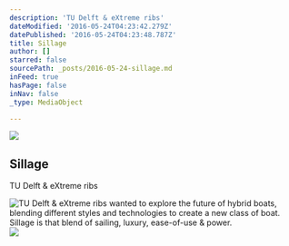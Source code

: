 ```yaml
---
description: 'TU Delft & eXtreme ribs'
dateModified: '2016-05-24T04:23:42.279Z'
datePublished: '2016-05-24T04:23:48.787Z'
title: Sillage
author: []
starred: false
sourcePath: _posts/2016-05-24-sillage.md
inFeed: true
hasPage: false
inNav: false
_type: MediaObject

---
```

<article style=""><img src="https://s3-us-west-2.amazonaws.com/the-grid-img/p/1b3f97dabdf76e694b7b9f94fb7c8bd9027a5a23.jpg" /><h1>Sillage</h1><p>TU Delft &amp; eXtreme ribs</p></article>

![TU Delft & eXtreme ribs wanted to explore the future of hybrid boats, blending different styles and technologies to create a new class of boat. Sillage is that blend of sailing, luxury, ease-of-use & power.](https://the-grid-user-content.s3-us-west-2.amazonaws.com/5f46dfd4-7a98-45ea-95b3-53c7fc5b288e.jpg)
![](https://the-grid-user-content.s3-us-west-2.amazonaws.com/762bb249-0148-403b-89e4-8918fc916189.jpg)